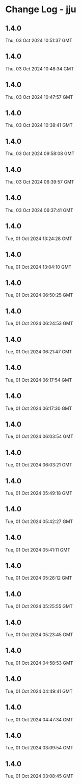# Change Log - jju

<!-- This log was last generated on Thu, 03 Oct 2024 10:51:37 GMT and should not be manually modified. -->

<!-- Start content -->

## 1.4.0

Thu, 03 Oct 2024 10:51:37 GMT

## 1.4.0

Thu, 03 Oct 2024 10:48:34 GMT

## 1.4.0

Thu, 03 Oct 2024 10:47:57 GMT

## 1.4.0

Thu, 03 Oct 2024 10:38:41 GMT

## 1.4.0

Thu, 03 Oct 2024 09:58:08 GMT

## 1.4.0

Thu, 03 Oct 2024 06:39:57 GMT

## 1.4.0

Thu, 03 Oct 2024 06:37:41 GMT

## 1.4.0

Tue, 01 Oct 2024 13:24:28 GMT

## 1.4.0

Tue, 01 Oct 2024 13:04:10 GMT

## 1.4.0

Tue, 01 Oct 2024 06:50:25 GMT

## 1.4.0

Tue, 01 Oct 2024 06:24:53 GMT

## 1.4.0

Tue, 01 Oct 2024 06:21:47 GMT

## 1.4.0

Tue, 01 Oct 2024 06:17:54 GMT

## 1.4.0

Tue, 01 Oct 2024 06:17:30 GMT

## 1.4.0

Tue, 01 Oct 2024 06:03:54 GMT

## 1.4.0

Tue, 01 Oct 2024 06:03:21 GMT

## 1.4.0

Tue, 01 Oct 2024 05:49:18 GMT

## 1.4.0

Tue, 01 Oct 2024 05:42:27 GMT

## 1.4.0

Tue, 01 Oct 2024 05:41:11 GMT

## 1.4.0

Tue, 01 Oct 2024 05:26:12 GMT

## 1.4.0

Tue, 01 Oct 2024 05:25:55 GMT

## 1.4.0

Tue, 01 Oct 2024 05:23:45 GMT

## 1.4.0

Tue, 01 Oct 2024 04:58:53 GMT

## 1.4.0

Tue, 01 Oct 2024 04:49:41 GMT

## 1.4.0

Tue, 01 Oct 2024 04:47:34 GMT

## 1.4.0

Tue, 01 Oct 2024 03:09:54 GMT

## 1.4.0

Tue, 01 Oct 2024 03:08:45 GMT
